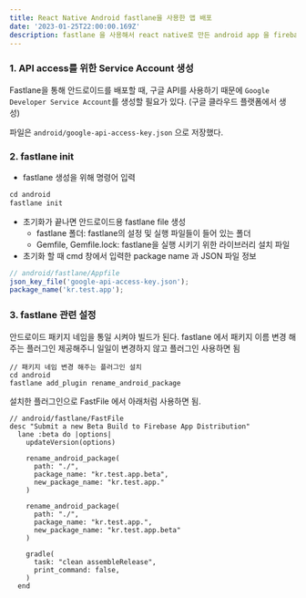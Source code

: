 ```yaml
---
title: React Native Android fastlane을 사용한 앱 배포
date: '2023-01-25T22:00:00.169Z'
description: fastlane 을 사용해서 react native로 만든 android app 을 firebase 와 google play store에 자동으로 배포해보자
---
```


### 1. API access를 위한 Service Account 생성

Fastlane을 통해 안드로이드를 배포할 때, 구글 API를 사용하기 때문에 `Google Developer Service Account`를 생성할 필요가 있다. (구글 클라우드 플랫폼에서 생성)

파일은 `android/google-api-access-key.json` 으로 저장했다.

### 2. fastlane init

- fastlane 생성을 위해 명령어 입력

```jsx
cd android
fastlane init
```

- 초기화가 끝나면 안드로이드용 fastlane file 생성
  - fastlane 폴더: fastlane의 설정 및 실행 파일들이 들어 있는 폴더
  - Gemfile, Gemfile.lock: fastlane을 실행 시키기 위한 라이브러리 설치 파일
- 초기화 할 때 cmd 창에서 입력한 package name 과 JSON 파일 정보

```jsx
// android/fastlane/Appfile
json_key_file('google-api-access-key.json');
package_name('kr.test.app');
```

### 3. fastlane 관련 설정

안드로이드 패키지 네임을 통일 시켜야 빌드가 된다. fastlane 에서 패키지 이름 변경 해주는 플러그인 제공해주니 일일이 변경하지 않고 플러그인 사용하면 됨

```tsx
// 패키지 네임 변경 해주는 플러그인 설치
cd android
fastlane add_plugin rename_android_package
```

설치한 플러그인으로 FastFile 에서 아래처럼 사용하면 됨.

```tsx
// android/fastlane/FastFile
desc "Submit a new Beta Build to Firebase App Distribution"
  lane :beta do |options|
    updateVersion(options)

    rename_android_package(
      path: "./",
      package_name: "kr.test.app.beta",
      new_package_name: "kr.test.app."
    )

    rename_android_package(
      path: "./",
      package_name: "kr.test.app.",
      new_package_name: "kr.test.app.beta"
    )

    gradle(
      task: "clean assembleRelease",
      print_command: false,
    )
  end
```
